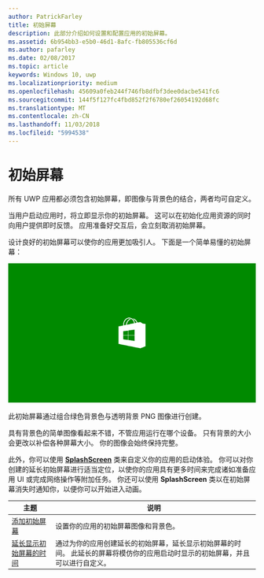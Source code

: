 ```yaml
---
author: PatrickFarley
title: 初始屏幕
description: 此部分介绍如何设置和配置应用的初始屏幕。
ms.assetid: 6b954bb3-e5b0-46d1-8afc-fb805536cf6d
ms.author: pafarley
ms.date: 02/08/2017
ms.topic: article
keywords: Windows 10, uwp
ms.localizationpriority: medium
ms.openlocfilehash: 45609a0feb244f746fb8dfbf3dee0dacbe541fc6
ms.sourcegitcommit: 144f5f127fc4fbd852f2f6780ef26054192d68fc
ms.translationtype: MT
ms.contentlocale: zh-CN
ms.lasthandoff: 11/03/2018
ms.locfileid: "5994538"
---
```

# <a name="splash-screens"></a>初始屏幕

所有 UWP 应用都必须包含初始屏幕，即图像与背景色的结合，两者均可自定义。

当用户启动应用时，将立即显示你的初始屏幕。 这可以在初始化应用资源的同时向用户提供即时反馈。 应用准备好交互后，会立刻取消初始屏幕。

设计良好的初始屏幕可以使你的应用更加吸引人。 下面是一个简单易懂的初始屏幕：

![从初始屏幕示例中捕获初始屏幕 75% 比例的屏幕。](images/regularsplashscreen.png)

此初始屏幕通过组合绿色背景色与透明背景 PNG 图像进行创建。

具有背景色的简单图像看起来不错，不管应用运行在哪个设备。 只有背景的大小会更改以补偿各种屏幕大小。 你的图像会始终保持完整。

此外，你可以使用 [**SplashScreen**](https://msdn.microsoft.com/library/windows/apps/br224763) 类来自定义你的应用的启动体验。 你可以对你创建的延长初始屏幕进行适当定位，以使你的应用具有更多时间来完成诸如准备应用 UI 或完成网络操作等附加任务。 你还可以使用 **SplashScreen** 类以在初始屏幕消失时通知你，以便你可以开始进入动画。

| 主题 | 说明 |
|-------|-------------|
| [添加初始屏幕](add-a-splash-screen.md) | 设置你的应用的初始屏幕图像和背景色。 |
| [延长显示初始屏幕的时间](create-a-customized-splash-screen.md) | 通过为你的应用创建延长的初始屏幕，延长显示初始屏幕的时间。 此延长的屏幕将模仿你的应用启动时显示的初始屏幕，并且可以进行自定义。 |